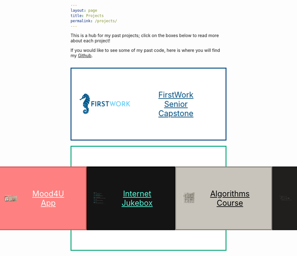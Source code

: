 ```yaml
---
layout: page
title: Projects
permalink: /projects/
---
```


This is a hub for my past projects; click on the boxes below to read more about each project!

If you would like to see some of my past code, here is where you will find my <a href = "https://github.com/christiangideon" target = "_blank"><u>Github</u></a>.<br><br>


<!--Senior Capstone-->
<html>
  <head>
    <title>Senior Capstone</title>
  </head>
  <style>
    .container3 {
    background-color: white;
    border-style: solid;
    border-color: #035183;
    display: flex;
    align-items: center;
    justify-content: center;
    cursor: pointer;
    }
    img {
      max-width: 100%;
      max-height:100%;
      padding: 15px;
    }
    .text {
      font-size: 25px;
      text-align: center;
      color: white;
      padding: 25px;
    }
  </style>
  <body>
    <div class="container3" onclick='location.href="/projects/usd-capstone/"'>
      <div class="image">
        <a href = "/projects/usd-capstone/"><img src="/docs/assets/FirstWork_Logo.png" alt="A picture of the FirstWork company logo."/></a>
      </div>
      <div class="text">
        <a href = "/projects/usd-capstone/" style="color: #035183"><u>FirstWork Senior Capstone</u></a>
      </div>
    </div>
  </body>
</html>

<br>

<!--Honors Thesis-->
<html>
  <head>
    <title>Honors Thesis</title>
  </head>
  <style>
    .container4 {
    background-color: white;
    border-style: solid;
    border-color: #00AA7E;
    display: flex;
    align-items: center;
    justify-content: center;
    cursor: pointer;
    }
    img {
      max-width: 100%;
      max-height:100%;
      padding: 15px;
    }
    .text {
      font-size: 25px;
      text-align: center;
      color: white;
      padding: 25px;
    }
  </style>
  <body>
    <div class="container4" onclick='location.href="/projects/honors-thesis/"'>
      <div class="image">
        <a href = "/projects/honors-thesis/"><img src="/docs/assets/honors_dashboard.png" alt="A picture of an unsolved, handwritten sudoku problem."/></a>
      </div>
      <div class="text">
        <a href = "/projects/honors-thesis/" style="color: #00AA7E"><u>Honors Thesis</u></a>
      </div>
      
    </div>
  </body>
</html>

<br>

<!--Mood4U-->
<html>
  <head>
    <title>Mood4U App</title>
  </head>
  <style>
    .containerm {
    background-color: #FF8080;
    border-style: solid;
    border-color: #D85757;
    display: flex;
    align-items: center;
    justify-content: center;
    cursor: pointer;
    }
    img {
      max-width: 100%;
      max-height:100%;
      padding: 15px;
    }
    .text {
      font-size: 25px;
      text-align: center;
      color: white;
      padding: 25px;
    }
  </style>
  <body>
    <div class="containerm" onclick='location.href="/projects/Mood4U/"'>
      <div class="image">
        <a href = "/projects/Mood4U/"><img src="/docs/assets/Mood4U-projectpage.png" alt="A picture of Mood4U's paper prototypes."/></a>
      </div>
      <div class="text">
        <a href = "/projects/Mood4U/" style="color: white"><u>Mood4U App</u></a>
      </div>
    </div>
  </body>
</html>

<br>

<!--Internet Jukebox-->
<html>
  <head>
    <title>Internet Jukebox</title>
  </head>
  <style>
    .container1 {
    background-color: #141414;
    border-style: solid;
    border-color: black;
    display: flex;
    align-items: center;
    justify-content: center;
    cursor: pointer;
    }
    img {
      max-width: 100%;
      max-height:100%;
      padding: 15px;
    }
    .text {
      font-size: 25px;
      text-align: center;
      color: white;
      padding: 25px;
    }
  </style>
  <body>
    <div class="container1" onclick='location.href="/projects/jukebox/"'>
      <div class="image">
        <a href = "/projects/jukebox/"><img src="/docs/assets/Jukebox-Capabilities.png" alt="A picture of project jukebox's mp3 player supported functionality."/></a>
      </div>
      <div class="text">
        <a href = "/projects/jukebox/" style="color: #57FFDC"><u>Internet Jukebox</u></a>
      </div>
    </div>
  </body>
</html>

<br>

<!--Algorithms Class-->
<html>
  <head>
    <title>Algorithms Course</title>
  </head>
  <style>
    .container2 {
    background-color: #C8C4BB;
    border-style: solid;
    border-color: #848179;
    display: flex;
    align-items: center;
    justify-content: center;
    cursor: pointer;
    }
    img {
      max-width: 100%;
      max-height:100%;
      padding: 20px;
    }
    .text {
      font-size: 25px;
      text-align: center;
      color: white;
      padding: 40px;
    }
  </style>
  <body>
    <div class="container2" onclick='location.href="/projects/algorithms/"'>
      <div class="image">
        <a href = "/projects/algorithms/"><img src="/docs/assets/sudokusmall.png" alt="A picture of an unsolved, handwritten sudoku problem." width="100%"/></a>
      </div>
      <div class="text">
        <a href = "/projects/algorithms/" style="color: black"><u>Algorithms Course</u></a>
      </div>
    </div>
  </body>
</html>

<br>

<!--Automata Class-->
<html>
  <head>
    <title>Algorithms Course</title>
  </head>
  <style>
    .containerau {
    background-color: #201F1E;
    border-style: solid;
    border-color: #191919;
    display: flex;
    align-items: center;
    justify-content: center;
    cursor: pointer;
    }
    img {
      max-width: 100%;
      max-height:100%;
      padding: 20px;
    }
    .text {
      font-size: 25px;
      text-align: center;
      color: white;
      padding: 70px;
    }
  </style>
  <body>
    <div class="containerau" onclick='location.href="/projects/automata/"'>
      <div class="image">
        <a href = "/projects/automata/"><img src="/docs/assets/NFA.png" alt="Hand drawings demonstrating the construction of a theoretical NFA." width="100%"/></a>
      </div>
      <div class="text">
        <a href = "/projects/automata/" style="color: white"><u>Automata Projects</u></a>
      </div>
    </div>
  </body>
</html>

<br>


<br>You can find the source code for Jekyll, what I used to assist in the creation of this website, on GitHub:
[jekyll][jekyll-organization] /
[jekyll](https://github.com/jekyll/jekyll)


[jekyll-organization]: https://github.com/jekyll

